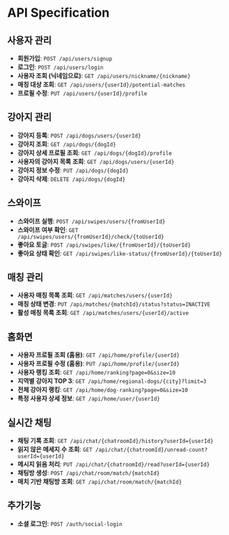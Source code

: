 # API Specification

## 사용자 관리
- **회원가입**: `POST /api/users/signup`
- **로그인**: `POST /api/users/login`
- **사용자 조회 (닉네임으로)**: `GET /api/users/nickname/{nickname}`
- **매칭 대상 조회**: `GET /api/users/{userId}/potential-matches`
- **프로필 수정**: `PUT /api/users/{userId}/profile`

## 강아지 관리
- **강아지 등록**: `POST /api/dogs/users/{userId}`
- **강아지 조회**: `GET /api/dogs/{dogId}`
- **강아지 상세 프로필 조회**: `GET /api/dogs/{dogId}/profile`
- **사용자의 강아지 목록 조회**: `GET /api/dogs/users/{userId}`
- **강아지 정보 수정**: `PUT /api/dogs/{dogId}`
- **강아지 삭제**: `DELETE /api/dogs/{dogId}`

## 스와이프
- **스와이프 실행**: `POST /api/swipes/users/{fromUserId}`
- **스와이프 여부 확인**: `GET /api/swipes/users/{fromUserId}/check/{toUserId}`
- **좋아요 토글**: `POST /api/swipes/like/{fromUserId}/{toUserId}`
- **좋아요 상태 확인**: `GET /api/swipes/like-status/{fromUserId}/{toUserId}`

## 매칭 관리
- **사용자 매칭 목록 조회**: `GET /api/matches/users/{userId}`
- **매칭 상태 변경**: `PUT /api/matches/{matchId}/status?status=INACTIVE`
- **활성 매칭 목록 조회**: `GET /api/matches/users/{userId}/active`

## 홈화면
- **사용자 프로필 조회 (홈용)**: `GET /api/home/profile/{userId}`
- **사용자 프로필 수정 (홈용)**: `PUT /api/home/profile/{userId}`
- **사용자 랭킹 조회**: `GET /api/home/ranking?page=0&size=10`
- **지역별 강아지 TOP 3**: `GET /api/home/regional-dogs/{city}?limit=3`
- **전체 강아지 랭킹**: `GET /api/home/dog-ranking?page=0&size=10`
- **특정 사용자 상세 정보**: `GET /api/home/user/{userId}`
## 실시간 채팅
- **채팅 기록 조회**: `GET /api/chat/{chatroomId}/history?userId={userId}`
- **읽지 않은 메세지 수 조회**: `GET /api/chat/{chatroomId}/unread-count?userId={userId}`
- **메시지 읽음 처리**: `PUT /api/chat/{chatroomId}/read?userId={userId}`
- **채팅방 생성**: `POST /api/chat/room/match/{matchId}`
- **매치 기반 채팅방 조회**: `GET /api/chat/room/match/{matchId}`

## 추가기능
- **소셜 로그인**: `POST /auth/social-login`
